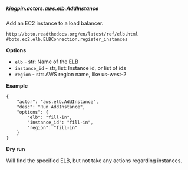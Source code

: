 ##### kingpin.actors.aws.elb.AddInstance

Add an EC2 instance to a load balancer.

    http://boto.readthedocs.org/en/latest/ref/elb.html
    #boto.ec2.elb.ELBConnection.register_instances
    

**Options**

* `elb` - str: Name of the ELB
* `instance_id` - str, list: Instance id, or list of ids
* `region` - str: AWS region name, like us-west-2

**Example**

    {
        "actor": "aws.elb.AddInstance",
        "desc": "Run AddInstance",
        "options": {
            "elb": "fill-in",
            "instance_id": "fill-in",
            "region": "fill-in"
        }
    }

**Dry run**

Will find the specified ELB, but not take any actions regarding instances.
